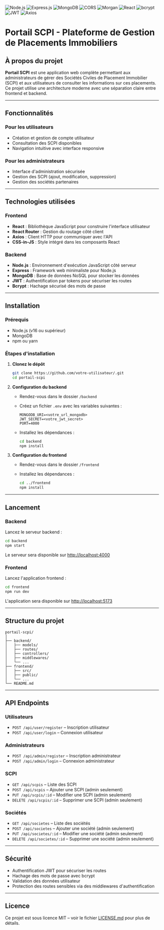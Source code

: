 
![Node.js](https://img.shields.io/badge/Node.js-18.0-green)
![Express.js](https://img.shields.io/badge/Express.js-Framework-blue)
![MongoDB](https://img.shields.io/badge/MongoDB-Database-brightgreen)
![CORS](https://img.shields.io/badge/CORS-Security-yellow)
![Morgan](https://img.shields.io/badge/Morgan-Logging-orange)
![React](https://img.shields.io/badge/React-Frontend-blue)
![bcrypt](https://img.shields.io/badge/bcrypt-Password%20Hashing-blueviolet)
![JWT](https://img.shields.io/badge/JWT-Authentication-orange)
![Axios](https://img.shields.io/badge/Axios-HTTP%20Client-lightgrey)








# Portail SCPI - Plateforme de Gestion de Placements Immobiliers

## À propos du projet

**Portail SCPI** est une application web complète permettant aux administrateurs de gérer des Sociétés Civiles de Placement Immobilier (SCPI) et aux utilisateurs de consulter les informations sur ces placements. Ce projet utilise une architecture moderne avec une séparation claire entre frontend et backend.

---

## Fonctionnalités

### Pour les utilisateurs

- Création et gestion de compte utilisateur
- Consultation des SCPI disponibles
- Navigation intuitive avec interface responsive

### Pour les administrateurs

- Interface d'administration sécurisée
- Gestion des SCPI (ajout, modification, suppression)
- Gestion des sociétés partenaires

---

## Technologies utilisées

### Frontend

- **React** : Bibliothèque JavaScript pour construire l'interface utilisateur
- **React Router** : Gestion du routage côté client
- **Axios** : Client HTTP pour communiquer avec l'API
- **CSS-in-JS** : Style intégré dans les composants React

### Backend

- **Node.js** : Environnement d'exécution JavaScript côté serveur
- **Express** : Framework web minimaliste pour Node.js
- **MongoDB** : Base de données NoSQL pour stocker les données
- **JWT** : Authentification par tokens pour sécuriser les routes
- **Bcrypt** : Hachage sécurisé des mots de passe

---

## Installation

### Prérequis

- Node.js (v16 ou supérieur)
- MongoDB
- npm ou yarn

### Étapes d'installation

1. **Clonez le dépôt**

   ```bash
   git clone https://github.com/votre-utilisateur/.git
   cd portail-scpi
   ```

2. **Configuration du backend**

   - Rendez-vous dans le dossier `/backend`
   - Créez un fichier `.env` avec les variables suivantes :

     ```env
     MONGODB_URI=<votre_url_mongodb>
     JWT_SECRET=<votre_jwt_secret>
     PORT=4000
     ```

   - Installez les dépendances :

     ```bash
     cd backend
     npm install
     ```

3. **Configuration du frontend**

   - Rendez-vous dans le dossier `/frontend`
   - Installez les dépendances :

     ```bash
     cd ../frontend
     npm install
     ```

---

## Lancement

### Backend

Lancez le serveur backend :

```bash
cd backend
npm start
```

Le serveur sera disponible sur [http://localhost:4000](http://localhost:4000)

### Frontend

Lancez l'application frontend :

```bash
cd frontend
npm run dev
```

L'application sera disponible sur [http://localhost:5173](http://localhost:5173)

---

## Structure du projet

```
portail-scpi/
│
├── backend/
│   ├── models/
│   ├── routes/
│   ├── controllers/
│   ├── middlewares/
│   └── ...
├── frontend/
│   ├── src/
│   ├── public/
│   └── ...
└── README.md
```

---

## API Endpoints

### Utilisateurs

- `POST /api/user/register` – Inscription utilisateur
- `POST /api/user/login` – Connexion utilisateur

### Administrateurs

- `POST /api/admin/register` – Inscription administrateur
- `POST /api/admin/login` – Connexion administrateur

### SCPI

- `GET /api/scpis` – Liste des SCPI
- `POST /api/scpis` – Ajouter une SCPI (admin seulement)
- `PUT /api/scpis/:id` – Modifier une SCPI (admin seulement)
- `DELETE /api/scpis/:id` – Supprimer une SCPI (admin seulement)

### Sociétés

- `GET /api/societes` – Liste des sociétés
- `POST /api/societes` – Ajouter une société (admin seulement)
- `PUT /api/societes/:id` – Modifier une société (admin seulement)
- `DELETE /api/societes/:id` – Supprimer une société (admin seulement)

---

## Sécurité

- Authentification JWT pour sécuriser les routes
- Hachage des mots de passe avec bcrypt
- Validation des données utilisateur
- Protection des routes sensibles via des middlewares d'authentification

---

## Licence

Ce projet est sous licence MIT – voir le fichier [LICENSE.md](LICENSE.md) pour plus de détails.
